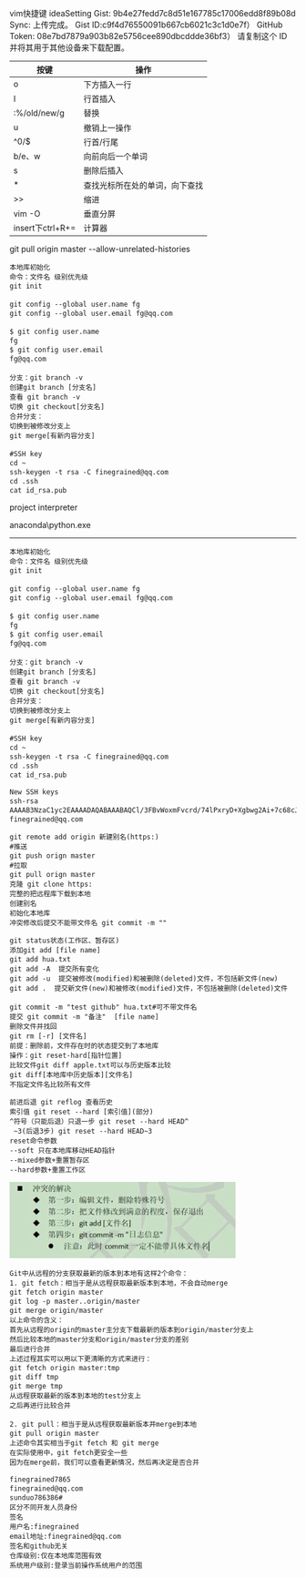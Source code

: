 vim快捷键
ideaSetting Gist:
9b4e27fedd7c8d51e167785c17006edd8f89b08d
Sync: 上传完成。
Gist ID:c9f4d76550091b667cb6021c3c1d0e7f）
GitHub Token: 08e7bd7879a903b82e5756cee890dbcddde36bf3）
请复制这个 ID 并将其用于其他设备来下载配置。

|       按键       |            操作             |
| ---------------- | --------------------------- |
| o                | 下方插入一行                 |
| I                | 行首插入                     |
| :%/old/new/g     | 替换                        |
| u                | 撤销上一操作                 |
| ^0/$             | 行首/行尾                    |
| b/e、w           | 向前向后一个单词             |
| s                | 删除后插入                   |
| *                | 查找光标所在处的单词，向下查找 |
| >>               | 缩进                        |
| vim -O           | 垂直分屏                     |
| insert下ctrl+R+= | 计算器                      |
git pull origin master --allow-unrelated-histories

```shell
本地库初始化
命令：文件名 级别优先级
git init 

git config --global user.name fg
git config --global user.email fg@qq.com

$ git config user.name
fg
$ git config user.email
fg@qq.com

分支：git branch -v
创建git branch [分支名]
查看 git branch -v
切换 git checkout[分支名]
合并分支：
切换到被修改分支上
git merge[有新内容分支]

#SSH key
cd ~
ssh-keygen -t rsa -C finegrained@qq.com
cd .ssh
cat id_rsa.pub
```

project interpreter

anaconda\python.exe

-----



```
本地库初始化
命令：文件名 级别优先级
git init 

git config --global user.name fg
git config --global user.email fg@qq.com

$ git config user.name
fg
$ git config user.email
fg@qq.com

分支：git branch -v
创建git branch [分支名]
查看 git branch -v
切换 git checkout[分支名]
合并分支：
切换到被修改分支上
git merge[有新内容分支]

#SSH key
cd ~
ssh-keygen -t rsa -C finegrained@qq.com
cd .ssh
cat id_rsa.pub
```

```
New SSH keys
ssh-rsa AAAAB3NzaC1yc2EAAAADAQABAAABAQCl/3FBvWoxmFvcrd/74lPxryD+Xgbwg2Ai+7c68cJ4fgC2ndtIRgkkgw4Hk5cpNFsJP74d8CpKKncrCrTn7mZPoiYj7VcB8vqx6tDEXYYQRJe9OBkiTHmg6nfO+j8idr5H9T/kuXplPmMgTqVwUzc61tYuoIeo2jUwHkApN11odSUxhxmI9F2T6ORGbS//HH/L4x/jf4arSaJYx3xX+w1slWamw92mkh9o9matgT5aiu+Hw6Vja9azWC2pSCLJD764NDhghggoJRtpqzwt4Cuaq5yB5vieJEgmV2C2i77ro4wQqjzOfFrWr0g5q63cIah9xgas996XEeRqf4pXMm63 finegrained@qq.com
```

```
git remote add origin 新建别名(https:)
#推送
git push orign master 
#拉取
git pull orign master 
克隆 git clone https:
完整的把远程库下载到本地
创建别名
初始化本地库
冲突修改后提交不能带文件名 git commit -m ""
```

```
git status状态(工作区、暂存区)
添加git add [file name]
git add hua.txt
git add -A  提交所有变化
git add -u  提交被修改(modified)和被删除(deleted)文件，不包括新文件(new)
git add .  提交新文件(new)和被修改(modified)文件，不包括被删除(deleted)文件

git commit -m "test github" hua.txt#可不带文件名
提交 git commit -m "备注"  [file name]
删除文件并找回
git rm [-r] [文件名]
前提：删除前，文件存在时的状态提交到了本地库
操作：git reset-hard[指针位置]
比较文件git diff apple.txt可以与历史版本比较
git diff[本地库中历史版本][文件名]
不指定文件名比较所有文件
```

```
前进后退 git reflog 查看历史
索引值 git reset --hard [索引值](部分)
^符号（只能后退）只退一步 git reset --hard HEAD^
 ~3(后退3步) git reset --hard HEAD~3
reset命令参数
--soft 只在本地库移动HEAD指针
--mixed参数+重置暂存区
--hard参数+重置工作区
```

![img](git_res/image.jpg)

```
Git中从远程的分支获取最新的版本到本地有这样2个命令：
1. git fetch：相当于是从远程获取最新版本到本地，不会自动merge
git fetch origin master
git log -p master..origin/master
git merge origin/master
以上命令的含义：
首先从远程的origin的master主分支下载最新的版本到origin/master分支上
然后比较本地的master分支和origin/master分支的差别
最后进行合并
上述过程其实可以用以下更清晰的方式来进行：
git fetch origin master:tmp
git diff tmp
git merge tmp
从远程获取最新的版本到本地的test分支上
之后再进行比较合并

2. git pull：相当于是从远程获取最新版本并merge到本地
git pull origin master
上述命令其实相当于git fetch 和 git merge
在实际使用中，git fetch更安全一些
因为在merge前，我们可以查看更新情况，然后再决定是否合并
```

```
finegrained7865
finegrained@qq.com
sunduo786386#
区分不同开发人员身份
签名
用户名:finegrained
email地址:finegrained@qq.com
签名和github无关
仓库级别:仅在本地库范围有效
系统用户级别:登录当前操作系统用户的范围
```

